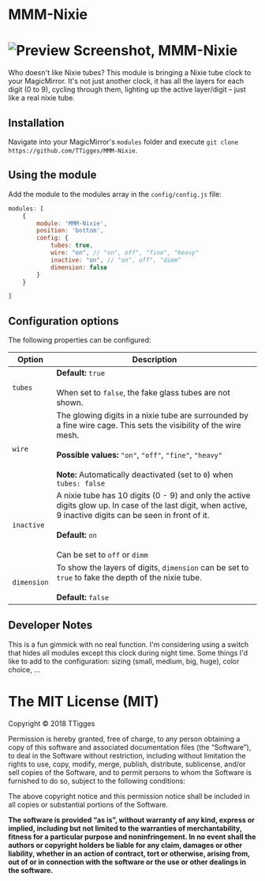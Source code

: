 # MMM-Nixie
![Preview Screenshot, MMM-Nixie](https://abload.de/img/mmm-nixiencqie.jpg)
=====================
Who doesn't like Nixie tubes? This module is bringing a Nixie tube clock to your MagicMirror. It's not just another clock, it has all the layers for each digit (0 to 9), cycling through them, lighting up the active layer/digit – just like a real nixie tube.
## Installation
Navigate into your MagicMirror's `modules` folder and execute `git clone https://github.com/TTigges/MMM-Nixie`.
## Using the module
Add the module to the modules array in the `config/config.js` file:
````javascript
modules: [
	{
		module: 'MMM-Nixie',
		position: 'bottom',
		config: {
			tubes: true,
			wire: "on", // "on", off", "fine", "heavy"
			inactive: "on", // "on", off", "dimm"
			dimension: false
		}
	}

]
````
## Configuration options

The following properties can be configured:

| Option                       | Description
| ---------------------------- | -----------
| `tubes`                      | **Default:** `true` <br><br> When set to `false`, the fake glass tubes are not shown.
| `wire`                       | The glowing digits in a nixie tube are surrounded by a fine wire cage. This sets the visibility of the wire mesh.<br><br>**Possible values:** `"on"`, `"off"`, `"fine"`, `"heavy"`<br><br>**Note:** Automatically deactivated (set to `0`) when `tubes: false`
| `inactive`                   | A nixie tube has 10 digits (0 - 9) and only the active digits glow up. In case of the last digit, when active, 9 inactive digits can be seen in front of it.<br><br>**Default:** `on`<br><br>Can be set to `off` or `dimm`
| `dimension`                  | To show the layers of digits, `dimension` can be set to `true` to fake the depth of the nixie tube.<br><br>**Default:** `false`
## Developer Notes
This is a fun gimmick with no real function. I'm considering using a switch that hides all modules except this clock during night time.
Some things I'd like to add to the configuration: sizing (small, medium, big, huge), color choice, ...

The MIT License (MIT)
=====================

Copyright © 2018 TTigges

Permission is hereby granted, free of charge, to any person
obtaining a copy of this software and associated documentation
files (the “Software”), to deal in the Software without
restriction, including without limitation the rights to use,
copy, modify, merge, publish, distribute, sublicense, and/or sell
copies of the Software, and to permit persons to whom the
Software is furnished to do so, subject to the following
conditions:

The above copyright notice and this permission notice shall be
included in all copies or substantial portions of the Software.

**The software is provided “as is”, without warranty of any kind, express or implied, including but not limited to the warranties of merchantability, fitness for a particular purpose and noninfringement. In no event shall the authors or copyright holders be liable for any claim, damages or other liability, whether in an action of contract, tort or otherwise, arising from, out of or in connection with the software or the use or other dealings in the software.**
